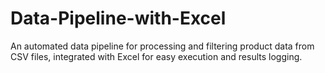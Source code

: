 # Data-Pipeline-with-Excel
An automated data pipeline for processing and filtering product data from CSV files, integrated with Excel for easy execution and results logging.
